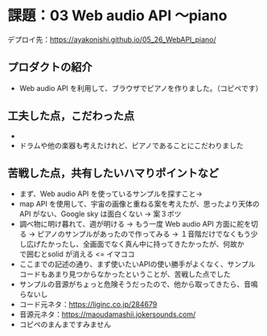 # 課題：03 Web audio API ～piano

デプロイ先：https://ayakonishi.github.io/05_26_WebAPI_piano/

## プロダクトの紹介
- Web audio API を利用して、ブラウザでピアノを作りました。（コピペです）

## 工夫した点，こだわった点
- <audio>ではなく、Web audio API を使用すること
- ドラムや他の楽器も考えたけれど、ピアノであることにこだわりました

## 苦戦した点，共有したいハマりポイントなど
- まず、Web audio API を使っているサンプルを探すこと-> <audio>を使っていたり、Web audio API の説明が波形とか内部構造の説明になって、よく判らなかったこと -> 案１、案２をここでボツ
- map API を使用して、宇宙の画像と重ねる案を考えたが、思ったより天体の API がない、Google sky は面白くない -> 案３ボツ
- 調べ物に明け暮れて、週が明ける -> もう一度 Web audio API 方面に舵を切る -> ピアノのサンプルがあったので作ってみる -> １音階だけでなくもう少し広げたかったし、全画面でなく真ん中に持ってきたかったが、何故か<div>で囲むとsolid が消える   <= イマココ
- ここまでの記述の通り、まず使いたいAPIの使い勝手がよくなく、サンプルコードもあまり見つからなかったということが、苦戦した点でした
- サンプルの音源がちょっと危険そうだったので、他から取ってきたら、音鳴らないし
- コード元ネタ：https://liginc.co.jp/284679
- 音源元ネタ：https://maoudamashii.jokersounds.com/
- コピペのまんまですみません